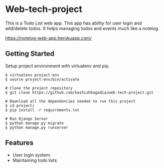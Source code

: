 # Web-tech-project

This is a Todo List web app. This app has ability for user login and add/delete todos. It helps managing todos and events much like a notelog.

https://notelog-web-app.herokuapp.com/

## Getting Started
Setup project environment with virtualenv and pip.
```
$ virtualenv project-env
$ source project-env/bin/activate

# Clone the project repository
$ git clone https://github.com/kashishbagadia/web-tech-project.git

# Download all the dependencies needed to run this project
$ cd project/
$ pip install -r requirements.txt

# Run Django Server
$ python manage.py migrate
$ python manage.py runserver
```

## Features
* User login system.
* Maintaining todo lists.
